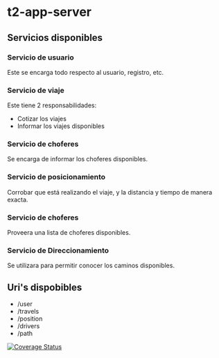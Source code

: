 # t2-app-server

## Servicios disponibles

### Servicio de usuario

Este se encarga todo respecto al usuario, registro, etc.

### Servicio de viaje

Este tiene 2 responsabilidades:

+ Cotizar los viajes
+ Informar los viajes disponibles


### Servicio de choferes

Se encarga de informar los choferes disponibles.


### Servicio de posicionamiento


Corrobar que está realizando el viaje, y la distancia y tiempo de manera exacta.

### Servicio de choferes

Proveera una lista de choferes disponibles.


### Servicio de Direccionamiento

Se utilizara para permitir conocer los caminos disponibles.



## Uri's dispobibles


+ /user
+ /travels
+ /position
+ /drivers
+ /path



[![Coverage Status](https://coveralls.io/repos/github/agufiuba/t2-app-server/badge.svg?branch=master)](https://coveralls.io/github/agufiuba/t2-app-server?branch=master)
